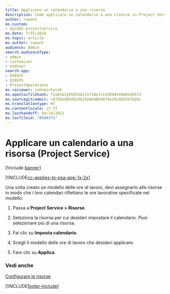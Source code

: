 ```yaml
---
title: Applicare un calendario a una risorsa
description: Come applicare un calendario a una risorsa in Project Service
author: rumant
ms.custom:
- dyn365-projectservice
ms.date: 7/31/2018
ms.topic: article
ms.author: rumant
audience: Admin
search.audienceType:
- admin
- customizer
- enduser
search.app:
- D365CE
- D365PS
- ProjectOperations
ms.reviewer: johnmichalak
ms.openlocfilehash: f2a01b3105033b315f18e17c420945490854d573
ms.sourcegitcommit: c0792bd65d92db25e0e8864879a19c4b93efb10c
ms.translationtype: HT
ms.contentlocale: it-IT
ms.lasthandoff: 04/14/2022
ms.locfileid: "8584371"
---
```

# <a name="apply-a-calendar-to-a-resource-project-service"></a>Applicare un calendario a una risorsa (Project Service)

[!include [banner](../includes/psa-now-project-operations.md)]

[!INCLUDE[cc-applies-to-psa-app-1x-2x](../includes/cc-applies-to-psa-app-1x-2x.md)]

Una volta creato un modello delle ore di lavoro, devi assegnarlo alle risorse in modo che i loro calendari riflettano le ore lavorative specificate nel modello.  
  
1.  Passa a **Project Service > Risorse**.  
  
2.  Seleziona la risorsa per cui desideri impostare il calendario. Puoi selezionare più di una risorsa.  
  
3.  Fai clic su **Imposta calendario**.  
  
4.  Scegli il modello delle ore di lavoro che desideri applicare.  
  
5.  Fare clic su **Applica**.  
  
### <a name="see-also"></a>Vedi anche  
 [Configurare le risorse](../psa/set-up-resources.md)


[!INCLUDE[footer-include](../includes/footer-banner.md)]
